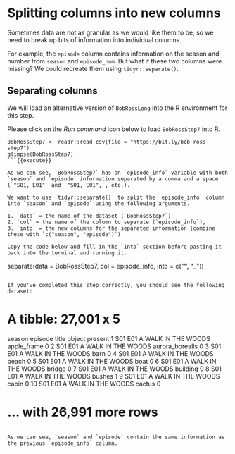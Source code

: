 # Splitting columns into new columns

Sometimes data are not as granular as we would like them to be, so we need to break up bits of information into individual columns.

For example, the `episode` column contains information on the season and number from `season` and `episode_num`. But what if these two columns were missing? We could recreate them using `tidyr::separate()`. 

## Separating columns 

We will load an alternative version of `BobRossLong` into the R environment for this step. 

Please click on the *Run command* icon below to load `BobRossStep7` into R. 

```
BobRossStep7 <- readr::read_csv(file = "https://bit.ly/bob-ross-step7")
glimpse(BobRossStep7)
```{{execute}} 

As we can see, `BobRossStep7` has an `episode_info` variable with both `season` and `episode` information separated by a comma and a space (`"S01, E01"` and `"S01, E01",`, etc.). 

We want to use `tidyr::separate()` to split the `episode_info` column into `season` and `episode` using the following arguments. 

1. `data` = the name of the dataset (`BobRossStep7`)  
2. `col` = the name of the column to separate (`episode_info`),  
3. `into` = the new columns for the separated information (combine these with `c("season", "episode")`) 

Copy the code below and fill in the `into` section before pasting it back into the terminal and running it. 

```
separate(data = BobRossStep7, col = episode_info, into = c("______", "_______"))
```{{copy}}

If you've completed this step correctly, you should see the following dataset: 

```
# A tibble: 27,001 x 5
   season episode title               object          present
   <chr>  <chr>   <chr>               <chr>             <dbl>
 1 S01    E01     A WALK IN THE WOODS apple_frame           0
 2 S01    E01     A WALK IN THE WOODS aurora_borealis       0
 3 S01    E01     A WALK IN THE WOODS barn                  0
 4 S01    E01     A WALK IN THE WOODS beach                 0
 5 S01    E01     A WALK IN THE WOODS boat                  0
 6 S01    E01     A WALK IN THE WOODS bridge                0
 7 S01    E01     A WALK IN THE WOODS building              0
 8 S01    E01     A WALK IN THE WOODS bushes                1
 9 S01    E01     A WALK IN THE WOODS cabin                 0
10 S01    E01     A WALK IN THE WOODS cactus                0
# … with 26,991 more rows
```

As we can see, `season` and `episode` contain the same information as the previous `episode_info` column.
